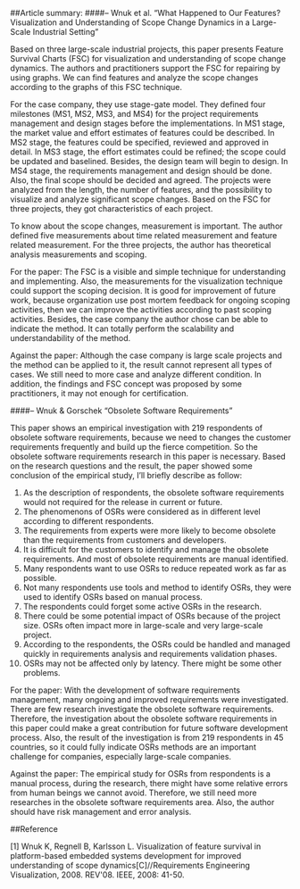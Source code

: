 ##Article summary:
####– Wnuk et al. “What Happened to Our Features? Visualization and Understanding of Scope Change Dynamics in a Large-Scale Industrial Setting”

Based on three large-scale industrial projects, this paper presents Feature Survival Charts (FSC) for visualization and understanding of scope change dynamics. The authors and practitioners support the FSC for repairing by using graphs. We can find features and analyze the scope changes according to the graphs of this FSC technique. 

For the case company, they use stage-gate model. They defined four milestones (MS1, MS2, MS3, and MS4) for the project requirements management and design stages before the implementations. In MS1 stage, the market value and effort estimates of features could be described. In MS2 stage, the features could be specified, reviewed and approved in detail. In MS3 stage, the effort estimates could be refined; the scope could be updated and baselined. Besides, the design team will begin to design. In MS4 stage, the requirements management and design should be done. Also, the final scope should be decided and agreed. The projects were analyzed from the length, the number of features, and the possibility to visualize and analyze significant scope changes. Based on the FSC for three projects, they got characteristics of each project.

To know about the scope changes, measurement is important. The author defined five measurements about time related measurement and feature related measurement. For the three projects, the author has theoretical analysis measurements and scoping. 

For the paper: The FSC is a visible and simple technique for understanding and implementing. Also, the measurements for the visualization technique could support the scoping decision. It is good for improvement of future work, because organization use post mortem feedback for ongoing scoping activities, then we can improve the activities according to past scoping activities. Besides, the case company the author chose can be able to indicate the method. It can totally perform the scalability and understandability of the method.

Against the paper: Although the case company is large scale projects and the method can be applied to it, the result cannot represent all types of cases. We still need to more case and analyze different condition. In addition, the findings and FSC concept was proposed by some practitioners, it may not enough for certification.

####– Wnuk & Gorschek “Obsolete Software Requirements”
	 
This paper shows an empirical investigation with 219 respondents of obsolete software requirements, because we need to changes the customer requirements frequently and build up the fierce competition. So the obsolete software requirements research in this paper is necessary. Based on the research questions and the result, the paper showed some conclusion of the empirical study, I’ll briefly describe as follow:
1.	As the description of respondents, the obsolete software requirements would not required for the release in current or future. 
2.	The phenomenons of OSRs were considered as in different level according to different respondents. 
3.	The requirements from experts were more likely to become obsolete than the requirements from customers and developers.
4.	It is difficult for the customers to identify and manage the obsolete requirements. And most of obsolete requirements are manual identified.
5.	Many respondents want to use OSRs to reduce repeated work as far as possible.
6.	Not many respondents use tools and method to identify OSRs, they were used to identify OSRs based on manual process.
7.	The respondents could forget some active OSRs in the research.
8.	There could be some potential impact of OSRs because of the project size. OSRs often impact more in large-scale and very large-scale project.
9.	According to the respondents, the OSRs could be handled and managed quickly in requirements analysis and requirements validation phases.
10.	OSRs may not be affected only by latency. There might be some other problems.

For the paper: With the development of software requirements management, many ongoing and improved requirements were investigated. There are few research investigate the obsolete software requirements. Therefore, the investigation about the obsolete software requirements in this paper could make a great contribution for future software development process. Also, the result of the investigation is from 219 respondents in 45 countries, so it could fully indicate OSRs methods are an important challenge for companies, especially large-scale companies. 

Against the paper: The empirical study for OSRs from respondents is a manual process, during the research, there might have some relative errors from human beings we cannot avoid. Therefore, we still need more researches in the obsolete software requirements area. Also, the author should have risk management and error analysis.

##Reference

[1] Wnuk K, Regnell B, Karlsson L. Visualization of feature survival in platform-based embedded systems development for improved understanding of scope dynamics[C]//Requirements Engineering Visualization, 2008. REV'08. IEEE, 2008: 41-50.
